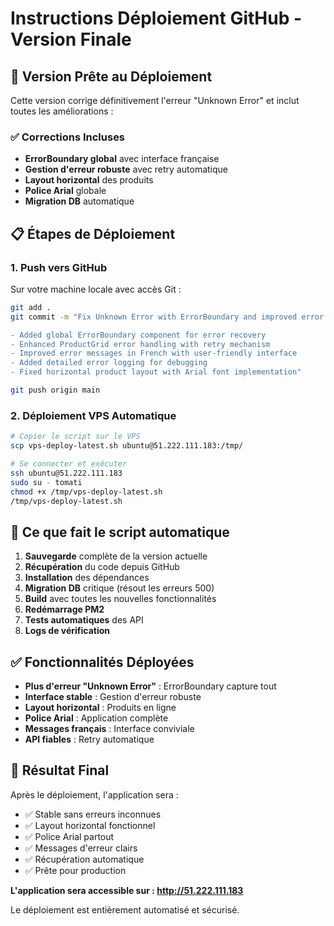 # Instructions Déploiement GitHub - Version Finale

## 🎯 Version Prête au Déploiement

Cette version corrige définitivement l'erreur "Unknown Error" et inclut toutes les améliorations :

### ✅ Corrections Incluses
- **ErrorBoundary global** avec interface française
- **Gestion d'erreur robuste** avec retry automatique
- **Layout horizontal** des produits
- **Police Arial** globale
- **Migration DB** automatique

## 📋 Étapes de Déploiement

### 1. Push vers GitHub
Sur votre machine locale avec accès Git :

```bash
git add .
git commit -m "Fix Unknown Error with ErrorBoundary and improved error handling

- Added global ErrorBoundary component for error recovery
- Enhanced ProductGrid error handling with retry mechanism  
- Improved error messages in French with user-friendly interface
- Added detailed error logging for debugging
- Fixed horizontal product layout with Arial font implementation"

git push origin main
```

### 2. Déploiement VPS Automatique

```bash
# Copier le script sur le VPS
scp vps-deploy-latest.sh ubuntu@51.222.111.183:/tmp/

# Se connecter et exécuter
ssh ubuntu@51.222.111.183
sudo su - tomati
chmod +x /tmp/vps-deploy-latest.sh
/tmp/vps-deploy-latest.sh
```

## 🔧 Ce que fait le script automatique

1. **Sauvegarde** complète de la version actuelle
2. **Récupération** du code depuis GitHub
3. **Installation** des dépendances
4. **Migration DB** critique (résout les erreurs 500)
5. **Build** avec toutes les nouvelles fonctionnalités
6. **Redémarrage PM2** 
7. **Tests automatiques** des API
8. **Logs de vérification**

## ✅ Fonctionnalités Déployées

- **Plus d'erreur "Unknown Error"** : ErrorBoundary capture tout
- **Interface stable** : Gestion d'erreur robuste
- **Layout horizontal** : Produits en ligne
- **Police Arial** : Application complète
- **Messages français** : Interface conviviale
- **API fiables** : Retry automatique

## 🎉 Résultat Final

Après le déploiement, l'application sera :
- ✅ Stable sans erreurs inconnues
- ✅ Layout horizontal fonctionnel  
- ✅ Police Arial partout
- ✅ Messages d'erreur clairs
- ✅ Récupération automatique
- ✅ Prête pour production

**L'application sera accessible sur : http://51.222.111.183**

Le déploiement est entièrement automatisé et sécurisé.